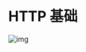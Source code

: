 # HTTP 基础



![img](https://user-gold-cdn.xitu.io/2020/3/23/17104ea1fdee5669?imageView2/0/w/1280/h/960/format/webp/ignore-error/1)
